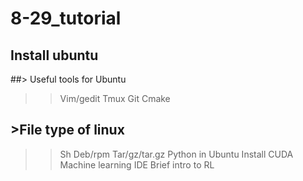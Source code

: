 # 8-29_tutorial
## Install ubuntu
##> Useful tools for Ubuntu
>>Vim/gedit
>>Tmux
>>Git
>>Cmake
## >File type of linux
>>Sh
>>Deb/rpm
>>Tar/gz/tar.gz
Python in Ubuntu
Install CUDA
Machine learning IDE
Brief intro to RL
